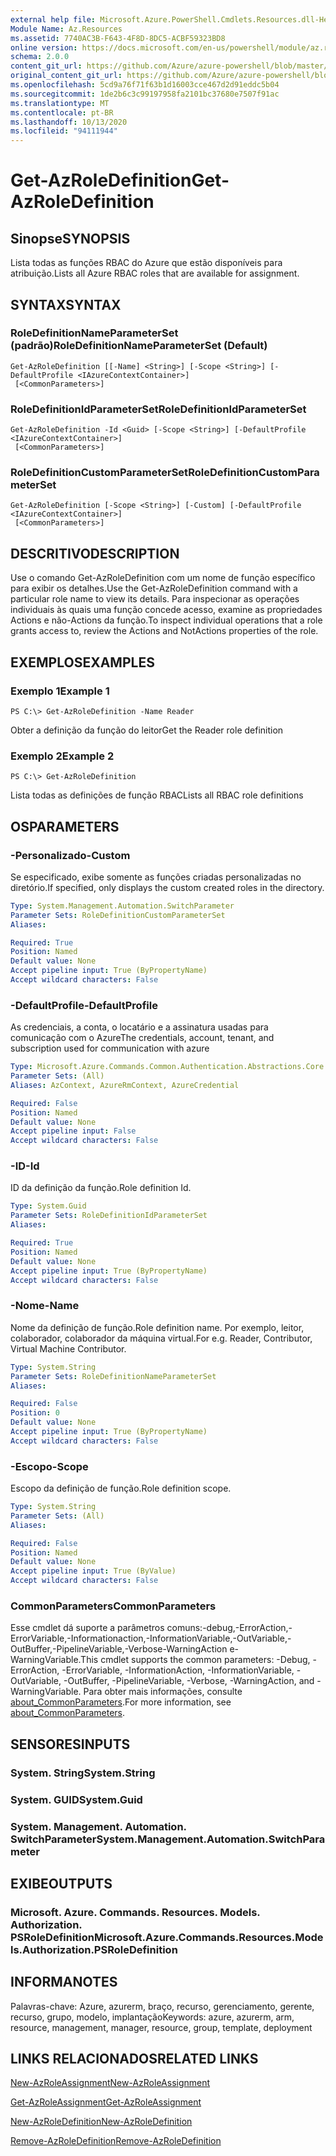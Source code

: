 ```yaml
---
external help file: Microsoft.Azure.PowerShell.Cmdlets.Resources.dll-Help.xml
Module Name: Az.Resources
ms.assetid: 7740AC3B-F643-4F8D-8DC5-ACBF59323BD8
online version: https://docs.microsoft.com/en-us/powershell/module/az.resources/get-azroledefinition
schema: 2.0.0
content_git_url: https://github.com/Azure/azure-powershell/blob/master/src/Resources/Resources/help/Get-AzRoleDefinition.md
original_content_git_url: https://github.com/Azure/azure-powershell/blob/master/src/Resources/Resources/help/Get-AzRoleDefinition.md
ms.openlocfilehash: 5cd9a76f71f63b1d16003cce467d2d91eddc5b04
ms.sourcegitcommit: 1de2b6c3c99197958fa2101bc37680e7507f91ac
ms.translationtype: MT
ms.contentlocale: pt-BR
ms.lasthandoff: 10/13/2020
ms.locfileid: "94111944"
---
```

# <span data-ttu-id="05e13-101">Get-AzRoleDefinition</span><span class="sxs-lookup"><span data-stu-id="05e13-101">Get-AzRoleDefinition</span></span>

## <span data-ttu-id="05e13-102">Sinopse</span><span class="sxs-lookup"><span data-stu-id="05e13-102">SYNOPSIS</span></span>
<span data-ttu-id="05e13-103">Lista todas as funções RBAC do Azure que estão disponíveis para atribuição.</span><span class="sxs-lookup"><span data-stu-id="05e13-103">Lists all Azure RBAC roles that are available for assignment.</span></span>

## <span data-ttu-id="05e13-104">SYNTAX</span><span class="sxs-lookup"><span data-stu-id="05e13-104">SYNTAX</span></span>

### <span data-ttu-id="05e13-105">RoleDefinitionNameParameterSet (padrão)</span><span class="sxs-lookup"><span data-stu-id="05e13-105">RoleDefinitionNameParameterSet (Default)</span></span>
```
Get-AzRoleDefinition [[-Name] <String>] [-Scope <String>] [-DefaultProfile <IAzureContextContainer>]
 [<CommonParameters>]
```

### <span data-ttu-id="05e13-106">RoleDefinitionIdParameterSet</span><span class="sxs-lookup"><span data-stu-id="05e13-106">RoleDefinitionIdParameterSet</span></span>
```
Get-AzRoleDefinition -Id <Guid> [-Scope <String>] [-DefaultProfile <IAzureContextContainer>]
 [<CommonParameters>]
```

### <span data-ttu-id="05e13-107">RoleDefinitionCustomParameterSet</span><span class="sxs-lookup"><span data-stu-id="05e13-107">RoleDefinitionCustomParameterSet</span></span>
```
Get-AzRoleDefinition [-Scope <String>] [-Custom] [-DefaultProfile <IAzureContextContainer>]
 [<CommonParameters>]
```

## <span data-ttu-id="05e13-108">DESCRITIVO</span><span class="sxs-lookup"><span data-stu-id="05e13-108">DESCRIPTION</span></span>
<span data-ttu-id="05e13-109">Use o comando Get-AzRoleDefinition com um nome de função específico para exibir os detalhes.</span><span class="sxs-lookup"><span data-stu-id="05e13-109">Use the Get-AzRoleDefinition command with a particular role name to view its details.</span></span>
<span data-ttu-id="05e13-110">Para inspecionar as operações individuais às quais uma função concede acesso, examine as propriedades Actions e não-Actions da função.</span><span class="sxs-lookup"><span data-stu-id="05e13-110">To inspect individual operations that a role grants access to, review the Actions and NotActions properties of the role.</span></span>

## <span data-ttu-id="05e13-111">EXEMPLOS</span><span class="sxs-lookup"><span data-stu-id="05e13-111">EXAMPLES</span></span>

### <span data-ttu-id="05e13-112">Exemplo 1</span><span class="sxs-lookup"><span data-stu-id="05e13-112">Example 1</span></span>
```
PS C:\> Get-AzRoleDefinition -Name Reader
```

<span data-ttu-id="05e13-113">Obter a definição da função do leitor</span><span class="sxs-lookup"><span data-stu-id="05e13-113">Get the Reader role definition</span></span>

### <span data-ttu-id="05e13-114">Exemplo 2</span><span class="sxs-lookup"><span data-stu-id="05e13-114">Example 2</span></span>
```
PS C:\> Get-AzRoleDefinition
```

<span data-ttu-id="05e13-115">Lista todas as definições de função RBAC</span><span class="sxs-lookup"><span data-stu-id="05e13-115">Lists all RBAC role definitions</span></span>

## <span data-ttu-id="05e13-116">OS</span><span class="sxs-lookup"><span data-stu-id="05e13-116">PARAMETERS</span></span>

### <span data-ttu-id="05e13-117">-Personalizado</span><span class="sxs-lookup"><span data-stu-id="05e13-117">-Custom</span></span>
<span data-ttu-id="05e13-118">Se especificado, exibe somente as funções criadas personalizadas no diretório.</span><span class="sxs-lookup"><span data-stu-id="05e13-118">If specified, only displays the custom created roles in the directory.</span></span>

```yaml
Type: System.Management.Automation.SwitchParameter
Parameter Sets: RoleDefinitionCustomParameterSet
Aliases:

Required: True
Position: Named
Default value: None
Accept pipeline input: True (ByPropertyName)
Accept wildcard characters: False
```

### <span data-ttu-id="05e13-119">-DefaultProfile</span><span class="sxs-lookup"><span data-stu-id="05e13-119">-DefaultProfile</span></span>
<span data-ttu-id="05e13-120">As credenciais, a conta, o locatário e a assinatura usadas para comunicação com o Azure</span><span class="sxs-lookup"><span data-stu-id="05e13-120">The credentials, account, tenant, and subscription used for communication with azure</span></span>

```yaml
Type: Microsoft.Azure.Commands.Common.Authentication.Abstractions.Core.IAzureContextContainer
Parameter Sets: (All)
Aliases: AzContext, AzureRmContext, AzureCredential

Required: False
Position: Named
Default value: None
Accept pipeline input: False
Accept wildcard characters: False
```

### <span data-ttu-id="05e13-121">-ID</span><span class="sxs-lookup"><span data-stu-id="05e13-121">-Id</span></span>
<span data-ttu-id="05e13-122">ID da definição da função.</span><span class="sxs-lookup"><span data-stu-id="05e13-122">Role definition Id.</span></span>

```yaml
Type: System.Guid
Parameter Sets: RoleDefinitionIdParameterSet
Aliases:

Required: True
Position: Named
Default value: None
Accept pipeline input: True (ByPropertyName)
Accept wildcard characters: False
```

### <span data-ttu-id="05e13-123">-Nome</span><span class="sxs-lookup"><span data-stu-id="05e13-123">-Name</span></span>
<span data-ttu-id="05e13-124">Nome da definição de função.</span><span class="sxs-lookup"><span data-stu-id="05e13-124">Role definition name.</span></span>
<span data-ttu-id="05e13-125">Por exemplo, leitor, colaborador, colaborador da máquina virtual.</span><span class="sxs-lookup"><span data-stu-id="05e13-125">For e.g. Reader, Contributor, Virtual Machine Contributor.</span></span>

```yaml
Type: System.String
Parameter Sets: RoleDefinitionNameParameterSet
Aliases:

Required: False
Position: 0
Default value: None
Accept pipeline input: True (ByPropertyName)
Accept wildcard characters: False
```

### <span data-ttu-id="05e13-126">-Escopo</span><span class="sxs-lookup"><span data-stu-id="05e13-126">-Scope</span></span>
<span data-ttu-id="05e13-127">Escopo da definição de função.</span><span class="sxs-lookup"><span data-stu-id="05e13-127">Role definition scope.</span></span>

```yaml
Type: System.String
Parameter Sets: (All)
Aliases:

Required: False
Position: Named
Default value: None
Accept pipeline input: True (ByValue)
Accept wildcard characters: False
```

### <span data-ttu-id="05e13-128">CommonParameters</span><span class="sxs-lookup"><span data-stu-id="05e13-128">CommonParameters</span></span>
<span data-ttu-id="05e13-129">Esse cmdlet dá suporte a parâmetros comuns:-debug,-ErrorAction,-ErrorVariable,-Informationaction,-InformationVariable,-OutVariable,-OutBuffer,-PipelineVariable,-Verbose-WarningAction e-WarningVariable.</span><span class="sxs-lookup"><span data-stu-id="05e13-129">This cmdlet supports the common parameters: -Debug, -ErrorAction, -ErrorVariable, -InformationAction, -InformationVariable, -OutVariable, -OutBuffer, -PipelineVariable, -Verbose, -WarningAction, and -WarningVariable.</span></span> <span data-ttu-id="05e13-130">Para obter mais informações, consulte [about_CommonParameters](http://go.microsoft.com/fwlink/?LinkID=113216).</span><span class="sxs-lookup"><span data-stu-id="05e13-130">For more information, see [about_CommonParameters](http://go.microsoft.com/fwlink/?LinkID=113216).</span></span>

## <span data-ttu-id="05e13-131">SENSORES</span><span class="sxs-lookup"><span data-stu-id="05e13-131">INPUTS</span></span>

### <span data-ttu-id="05e13-132">System. String</span><span class="sxs-lookup"><span data-stu-id="05e13-132">System.String</span></span>

### <span data-ttu-id="05e13-133">System. GUID</span><span class="sxs-lookup"><span data-stu-id="05e13-133">System.Guid</span></span>

### <span data-ttu-id="05e13-134">System. Management. Automation. SwitchParameter</span><span class="sxs-lookup"><span data-stu-id="05e13-134">System.Management.Automation.SwitchParameter</span></span>

## <span data-ttu-id="05e13-135">EXIBE</span><span class="sxs-lookup"><span data-stu-id="05e13-135">OUTPUTS</span></span>

### <span data-ttu-id="05e13-136">Microsoft. Azure. Commands. Resources. Models. Authorization. PSRoleDefinition</span><span class="sxs-lookup"><span data-stu-id="05e13-136">Microsoft.Azure.Commands.Resources.Models.Authorization.PSRoleDefinition</span></span>

## <span data-ttu-id="05e13-137">INFORMA</span><span class="sxs-lookup"><span data-stu-id="05e13-137">NOTES</span></span>
<span data-ttu-id="05e13-138">Palavras-chave: Azure, azurerm, braço, recurso, gerenciamento, gerente, recurso, grupo, modelo, implantação</span><span class="sxs-lookup"><span data-stu-id="05e13-138">Keywords: azure, azurerm, arm, resource, management, manager, resource, group, template, deployment</span></span>

## <span data-ttu-id="05e13-139">LINKS RELACIONADOS</span><span class="sxs-lookup"><span data-stu-id="05e13-139">RELATED LINKS</span></span>

[<span data-ttu-id="05e13-140">New-AzRoleAssignment</span><span class="sxs-lookup"><span data-stu-id="05e13-140">New-AzRoleAssignment</span></span>](./New-AzRoleAssignment.md)

[<span data-ttu-id="05e13-141">Get-AzRoleAssignment</span><span class="sxs-lookup"><span data-stu-id="05e13-141">Get-AzRoleAssignment</span></span>](./Get-AzRoleAssignment.md)

[<span data-ttu-id="05e13-142">New-AzRoleDefinition</span><span class="sxs-lookup"><span data-stu-id="05e13-142">New-AzRoleDefinition</span></span>](./New-AzRoleDefinition.md)

[<span data-ttu-id="05e13-143">Remove-AzRoleDefinition</span><span class="sxs-lookup"><span data-stu-id="05e13-143">Remove-AzRoleDefinition</span></span>](./Remove-AzRoleDefinition.md)

